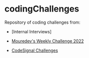 # codingChallenges

Repository of coding challenges from:
* [Internal Interviews]

* [Mouredev's Weekly Challenge 2022](https://github.com/mouredev/Weekly-Challenge-2022-Kotlin/tree/main/app/src/main/java/com/mouredev/weeklychallenge2022)

* [CodeSignal Challenges](codesignal.com)
